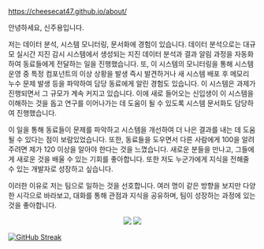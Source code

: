<https://cheesecat47.github.io/about/>

안녕하세요, 신주용입니다.

저는 데이터 분석, 시스템 모니터링, 문서화에 경험이 있습니다. 데이터 분석으로는 대규모 실시간 지진 감시 시스템에서 생성되는 지진 데이터 분석과 결과 알림 과정을 자동화하여 동료들에게 전달하는 일을 진행했습니다. 또, 이 시스템의 모니터링을 통해 시스템 운영 중 특정 컴포넌트의 이상 상황을 발생 즉시 발견하거나 새 시스템 배포 후 메모리 누수 문제 발생 등을 파악하여 담당 동료에게 알린 경험도 있습니다. 이 시스템은 과제가 진행되면서 그 규모가 계속 커지고 있습니다. 이에 새로 들어오는 신입생이 이 시스템을 이해하는 것을 돕고 연구를 이어나가는 데 도움이 될 수 있도록 시스템 문서화도 담당하여 진행했습니다.

이 일을 통해 동료들이 문제를 파악하고 시스템을 개선하여 더 나은 결과를 내는 데 도움 될 수 있다는 점이 보람있었습니다. 또한, 동료들을 도우면서 다른 사람에게 100을 알려주려면 제가 120 이상을 알아야 한다는 것을 느꼈습니다. 새로운 분들을 만나고, 그들에게 새로운 것을 배울 수 있는 기회를 좋아합니다. 또한 저도 누군가에게 지식을 전해줄 수 있는 개발자로 성장하고 싶습니다.

이러한 이유로 저는 팀으로 일하는 것을 선호합니다. 여러 명이 같은 방향을 보지만 다양한 시각으로 바라보고, 대화를 통해 관점과 지식을 공유하며, 팀이 성장하는 과정에 있는 것을 좋아합니다.

<!-- <p align="center">
    <img src="./main_img1.gif" alt="slideshow" />
</p>

### Interests

<p align="center">
    <img src="https://img.shields.io/badge/ApacheHadoop-66CCFF?style=for-the-badge&logo=ApacheHadoop&logoColor=white"/>
    <img src="https://img.shields.io/badge/ApacheKafka-231F20?style=for-the-badge&logo=ApacheKafka&logoColor=white"/>
</p>

<p align="center">
    <img src="https://img.shields.io/badge/Elastic-005571?style=for-the-badge&logo=Elastic&logoColor=white"/>
    <img src="https://img.shields.io/badge/ElasticStack-005571?style=for-the-badge&logo=ElasticStack&logoColor=white"/>
    <img src="https://img.shields.io/badge/Elasticsearch-005571?style=for-the-badge&logo=Elasticsearch&logoColor=white"/>
</p>

<p align="center">
    <img src="https://img.shields.io/badge/Python-3766AB?style=for-the-badge&logo=Python&logoColor=white"/>
    <img src="https://img.shields.io/badge/Jupyter-F37626?style=for-the-badge&logo=Jupyter&logoColor=white"/>
    <img src="https://img.shields.io/badge/Prometheus-E6522C?style=for-the-badge&logo=Prometheus&logoColor=white"/>
    <img src="https://img.shields.io/badge/Grafana-F46800?style=for-the-badge&logo=Grafana&logoColor=white"/>
</p> -->

<p align="center">
    <img src="https://github-readme-stats.vercel.app/api?username=cheesecat47&count_private=true&show_icons=true&theme=dracula&theme=transparent">
    <img src="https://github-readme-stats.vercel.app/api/top-langs/?username=cheesecat47&count_private=true&show_icons=true&theme=dracula&layout=compact&theme=transparent">
</p>

[![GitHub Streak](https://streak-stats.demolab.com?user=cheesecat47&hide_border=true&mode=weekly)](https://git.io/streak-stats)

<!-- https://simpleicons.org/ -->
